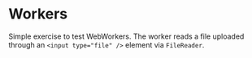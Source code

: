 # Workers

Simple exercise to test WebWorkers. The worker reads a file uploaded through an `<input type="file" />` element via `FileReader`.
